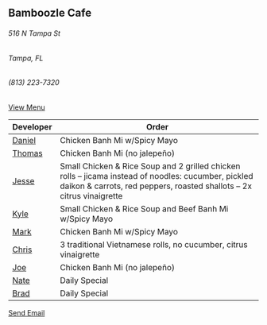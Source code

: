 ## Bamboozle Cafe
###### 516 N Tampa St
###### Tampa, FL
###### (813) 223-7320

[View Menu](http://bamboozlecafe.com/bamboozle-cafe-lunch-menu/)

Developer     | Order
--------------|---------------------
[Daniel](https://github.com/dtartaglia)           	| Chicken Banh Mi w/Spicy Mayo
[Thomas](https://github.com/ThomasKomarnicki)       | Chicken Banh Mi (no jalepeño)
[Jesse](https://github.com/jessecurry)              | Small Chicken & Rice Soup and 2 grilled chicken rolls – jicama instead of noodles: cucumber, pickled daikon & carrots, red peppers, roasted shallots – 2x citrus vinaigrette
[Kyle](https://github.com/kjswartz)                 | Small Chicken & Rice Soup and Beef Banh Mi w/Spicy Mayo
[Mark](http://github.com/mark-smithtb)              | Chicken Banh Mi w/Spicy Mayo
[Chris](https://github.com/stomp1128)               | 3 traditional Vietnamese rolls, no cucumber, citrus vinaigrette
[Joe](https://github.com/Montchat)                  | Chicken Banh Mi (no jalepeño)
[Nate](https://github.com/thunemn)                  | Daily Special
[Brad](https://github.com/bself)                    | Daily Special

<!-- [Minho](https://github.com/minhochoi)               | Large Chicken & Rice Soup and 1 grilled beef rolls (soy sauce) -->

<a href="mailto:info@bamboozlecafe.com?cc=bamboozlecafe@gmail.com&subject=11:30am%20Haneke%20Design%20Developer Lunch&body=https%3A%2F%2Fgithub.com%2Fhanekedesign%2Fdeveloper-lunch%2Fblob%2Fmaster%2Fbamboozle.md">Send Email</a>
